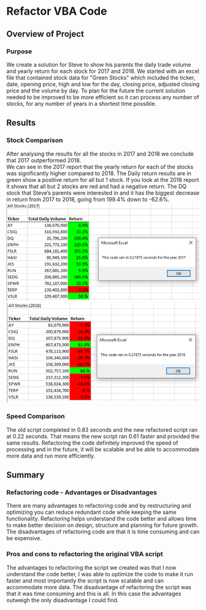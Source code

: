 # Refactor VBA Code
## Overview of Project
### Purpose
We create a solution for Steve to show his parents the daily trade volume and yearly return for each stock for 2017 and 2018.  We started with an excel file that contained stock data for "Green Stocks" which included the ticker, date, opening price, high and low for the day, closing price, adjusted closing price and the volume by day. 
To plan for the future the current solution needed to be improved to be more efficient so it can process any number of stocks, for any number of years in a shortest time possible. 

## Results
### Stock Comparison
After analysing the results for all the stocks in 2017 and 2018 we conclude that 2017 outperformed 2018.  
We can see in the 2017 report that the yearly return for each of the stocks was significantly higher compared to 2018.  The Daily return results are in green show a positive return for all but 1 stock. If you look at the 2018 report it shows that all but 2 stocks are red and had a negative return. 
The DQ stock that Steve’s parents were interested in and it has the biggest decrease in return from 2017 to 2018, going from 199.4% down to -62.6%.  
<img src="https://github.com/andralobo/Module2-Challenge/blob/main/VBA_Challenge_2017.png?raw=true">
<img src="https://github.com/andralobo/Module2-Challenge/blob/main/VBA_Challenge_2018.png?raw=true">
### Speed Comparison 
The old script completed in 0.83 seconds and the new refactored script ran at 0.22 seconds.  That means the new script ran 0.61 faster and provided the same results. Refactoring the code definitely improved the speed of processing and in the future, it will be scalable and be able to accommodate more data and run more efficiently.

## Summary
### Refactoring code - Advantages or Disadvantages
There are many advantages to refactoring code and by restructuring and optimizing you can reduce redundant code while keeping the same functionality.  Refactoring helps understand the code better and allows time to make better decision on design, structure and planning for future growth.  
The disadvantages of refactoring code are that it is time consuming and can be expensive.
 ### Pros and cons to refactoring the original VBA script
The advantages to refactoring the script we created was that I now understand the code better, I was able to optimize the code to make it run faster and most importantly the script is now scalable and can accommodate more data.
The disadvantage of refactoring the script was that it was time consuming and this is all.  In this case the advantages outweigh the only disadvantage I could find.   
